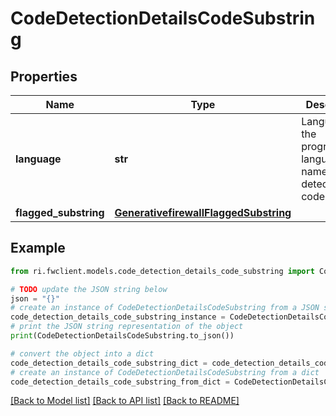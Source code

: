 # CodeDetectionDetailsCodeSubstring


## Properties

Name | Type | Description | Notes
------------ | ------------- | ------------- | -------------
**language** | **str** | Language is the programmatic language name of the detected code snippet. | [optional] 
**flagged_substring** | [**GenerativefirewallFlaggedSubstring**](GenerativefirewallFlaggedSubstring.md) |  | [optional] 

## Example

```python
from ri.fwclient.models.code_detection_details_code_substring import CodeDetectionDetailsCodeSubstring

# TODO update the JSON string below
json = "{}"
# create an instance of CodeDetectionDetailsCodeSubstring from a JSON string
code_detection_details_code_substring_instance = CodeDetectionDetailsCodeSubstring.from_json(json)
# print the JSON string representation of the object
print(CodeDetectionDetailsCodeSubstring.to_json())

# convert the object into a dict
code_detection_details_code_substring_dict = code_detection_details_code_substring_instance.to_dict()
# create an instance of CodeDetectionDetailsCodeSubstring from a dict
code_detection_details_code_substring_from_dict = CodeDetectionDetailsCodeSubstring.from_dict(code_detection_details_code_substring_dict)
```
[[Back to Model list]](../README.md#documentation-for-models) [[Back to API list]](../README.md#documentation-for-api-endpoints) [[Back to README]](../README.md)

